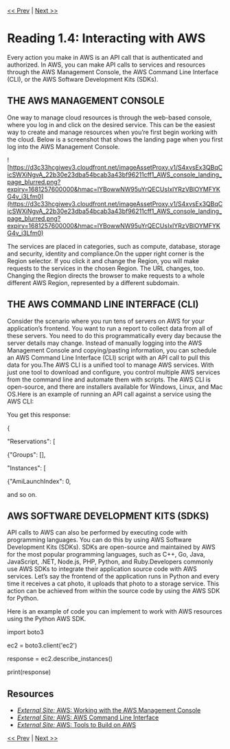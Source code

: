 [<< Prev](./Reading%201%203%20AWS%20Global%20Infrastructure.md)
|
[Next >>](./Reading%201%205%20Security%20and%20the%20AWS%20Shared%20Responsibility%20Model.md)

# Reading 1.4: Interacting with AWS

Every action you make in AWS is an API call that is authenticated and authorized. In AWS, you can make API calls to services and resources through the AWS Management Console, the AWS Command Line Interface (CLI), or the AWS Software Development Kits (SDKs).

## **THE AWS MANAGEMENT CONSOLE**

One way to manage cloud resources is through the web-based console, where you log in and click on the desired service. This can be the easiest way to create and manage resources when you’re first begin working with the cloud. Below is a screenshot that shows the landing page when you first log into the AWS Management Console.

![https://d3c33hcgiwev3.cloudfront.net/imageAssetProxy.v1/S4xvsEx3QBqCicSWXiNgvA_22b30e23dba54bcab3a43bf96211cff1_AWS_console_landing_page_blurred.png?expiry=1681257600000&hmac=lYBowwNW95uYrQECUsIxlYRzVBlOYMFYKG4v_i3Lfm0](https://d3c33hcgiwev3.cloudfront.net/imageAssetProxy.v1/S4xvsEx3QBqCicSWXiNgvA_22b30e23dba54bcab3a43bf96211cff1_AWS_console_landing_page_blurred.png?expiry=1681257600000&hmac=lYBowwNW95uYrQECUsIxlYRzVBlOYMFYKG4v_i3Lfm0)

The services are placed in categories, such as compute, database, storage and security, identity and compliance.On the upper right corner is the Region selector. If you click it and change the Region, you will make requests to the services in the chosen Region. The URL changes, too. Changing the Region directs the browser to make requests to a whole different AWS Region, represented by a different subdomain.

## **THE AWS COMMAND LINE INTERFACE (CLI)**

Consider the scenario where you run tens of servers on AWS for your application’s frontend. You want to run a report to collect data from all of these servers. You need to do this programmatically every day because the server details may change. Instead of manually logging into the AWS Management Console and copying/pasting information, you can schedule an AWS Command Line Interface (CLI) script with an API call to pull this data for you.The AWS CLI is a unified tool to manage AWS services. With just one tool to download and configure, you control multiple AWS services from the command line and automate them with scripts. The AWS CLI is open-source, and there are installers available for Windows, Linux, and Mac OS.Here is an example of running an API call against a service using the AWS CLI:

You get this response:

{

"Reservations": [

{"Groups": [],

"Instances": [

{"AmiLaunchIndex": 0,

and so on.

## **AWS SOFTWARE DEVELOPMENT KITS (SDKS)**

API calls to AWS can also be performed by executing code with programming languages. You can do this by using AWS Software Development Kits (SDKs). SDKs are open-source and maintained by AWS for the most popular programming languages, such as C++, Go, Java, JavaScript, .NET, Node.js, PHP, Python, and Ruby.Developers commonly use AWS SDKs to integrate their application source code with AWS services. Let’s say the frontend of the application runs in Python and every time it receives a cat photo, it uploads that photo to a storage service. This action can be achieved from within the source code by using the AWS SDK for Python.

Here is an example of code you can implement to work with AWS resources using the Python AWS SDK.

import boto3

ec2 = boto3.client('ec2')

response = ec2.describe_instances()

print(response)

## **Resources**

- [*External Site:* AWS: Working with the AWS Management Console](https://docs.aws.amazon.com/awsconsolehelpdocs/latest/gsg/getting-started.html)
- [*External Site:* AWS: AWS Command Line Interface](https://aws.amazon.com/cli/)
- [*External Site:* AWS: Tools to Build on AWS](https://aws.amazon.com/tools/)

[<< Prev](./Reading%201%203%20AWS%20Global%20Infrastructure.md)
|
[Next >>](./Reading%201%205%20Security%20and%20the%20AWS%20Shared%20Responsibility%20Model.md)
